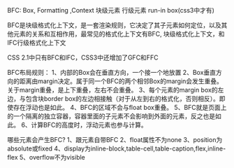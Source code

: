 BFC: Box, Formatting ,Context
块级元素
行级元素
run-in box(css3中才有)

BFC是块级格式化上下文，是一套渲染规则，它决定了其子元素如何定位，以及其他元素的关系和互相作用，最常见的格式化上下文有BFC,
块级格式化上下文，和IFC行级格式化上下文

CSS 2.1中只有BFC和IFC，CSS3中还增加了GFC和FFC

BFC布局规则：
1、内部的Box会在垂直方向，一个接一个地放置
2、Box垂直方向的距离由margin决定。属于同一个BFC的两个相邻Box的margin会发生重叠。关于margin重叠，是上下重叠，左右不会重叠。
3、每个元素的margin box的左边，与包含块border box的左边相接触（对于从左到右的格式化，否则相反）。即使存在浮动也是如此。
4、BFC的区域不会与float box重叠。
5、BFC就是页面上的一个隔离的独立容器，容器里面的子元素不会影响到外面的元素，反之也是如此。
6、计算BFC的高度时，浮动元素也参与计算。

哪些元素会产生BFC?
1、跟元素自带BFC
2、float属性不为none
3、position为absolute或fixed
4、display为inline-block,table-cell,table-caption,flex,inline-flex
5、overflow不为visible